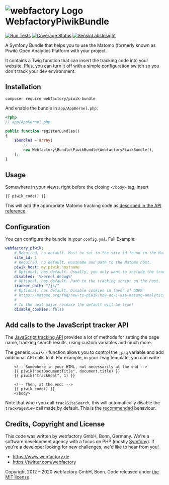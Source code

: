 ![webfactory Logo](http://www.webfactory.de/bundles/webfactorytwiglayout/img/logo.png) WebfactoryPiwikBundle
============

[![Run Tests](https://github.com/webfactory/piwik-bundle/workflows/Run%20Tests/badge.svg)](https://github.com/webfactory/piwik-bundle/workflows/)
[![Coverage Status](https://coveralls.io/repos/webfactory/piwik-bundle/badge.png?branch=master)](https://coveralls.io/r/webfactory/piwik-bundle?branch=master)
[![SensioLabsInsight](https://insight.sensiolabs.com/projects/b6cd0ffd-e116-43c0-ba58-fbb70371bd6b/mini.png)](https://insight.sensiolabs.com/projects/b6cd0ffd-e116-43c0-ba58-fbb70371bd6b)

A Symfony Bundle that helps you to use the Matomo (formerly known as Piwik) Open Analytics Platform with your project.

It contains a Twig function that can insert the tracking code into your website. Plus, you can turn it off with a simple configuration switch so you don't track your dev environment.


Installation
------------

    composer require webfactory/piwik-bundle

And enable the bundle in `app/AppKernel.php`:

```php
<?php
// app/AppKernel.php

public function registerBundles()
{
    $bundles = array(
        // ...
        new Webfactory\Bundle\PiwikBundle\WebfactoryPiwikBundle(),
    );
}
```

Usage
-----
Somewhere in your views, right before the closing `</body>` tag, insert 

	{{ piwik_code() }}

This will add the appropriate Matomo tracking code as [described in the API reference](https://developer.matomo.org/api-reference/tracking-javascript#where-can-i-find-the-piwik-tracking-code).

Configuration
-------------
You can configure the bundle in your `config.yml`. Full Example:

```yaml
webfactory_piwik:
    # Required, no default. Must be set to the site id found in the Matomo control panel
    site_id: 1
    # Required. no default. Hostname and path to the Matomo host.
    piwik_host: my.piwik.hostname
    # Optional, has default. Usually, you only want to include the tracking code in a production environment
    disabled: '%kernel.debug%'
    # Optional, has default. Path to the tracking script on the host.
    tracker_path: "/js/"
    # Optional, has default. Disable cookies in favor of GDPR
    # https://matomo.org/faq/new-to-piwik/how-do-i-use-matomo-analytics-without-consent-or-cookie-banner/ & https://matomo.org/faq/general/faq_157/
    # 
    # In the next major release the default will be true!
    disable_cookies: false
```

Add calls to the JavaScript tracker API
---------------------------------------

The [JavaScript tracking API](http://developer.matomo.org/api-reference/tracking-javascript) provides a lot of methods
for setting the page name, tracking search results, using custom variables and much more.

The generic `piwik()` function allows you to control the `_paq` variable and add additional API calls to it. For example,
in your Twig template, you can write

```twig
    <!-- Somewhere in your HTML, not necessarily at the end -->
    {{ piwik("setDocumentTitle", document.title) }}
    {{ piwik("trackGoal", 1) }}

    <!-- Then, at the end: -->
    {{ piwik_code() }}
    </body>
```

Note that when you call `trackSiteSearch`, this will automatically disable the `trackPageView` call made by default.
This is the [recommended](http://developer.matomo.org/api-reference/tracking-javascript#tracking-internal-search-keywords-categories-and-no-result-search-keywords)
behaviour.

Credits, Copyright and License
------------------------------

This code was written by webfactory GmbH, Bonn, Germany. We're a software development
agency with a focus on PHP (mostly [Symfony](http://github.com/symfony/symfony)). If you're a
developer looking for new challenges, we'd like to hear from you!

- <https://www.webfactory.de>
- <https://twitter.com/webfactory>

Copyright 2012 – 2020 webfactory GmbH, Bonn. Code released under [the MIT license](LICENSE).
